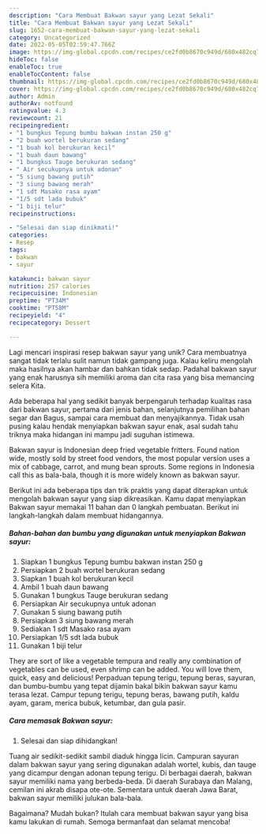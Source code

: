 ```yaml
---
description: "Cara Membuat Bakwan sayur yang Lezat Sekali"
title: "Cara Membuat Bakwan sayur yang Lezat Sekali"
slug: 1652-cara-membuat-bakwan-sayur-yang-lezat-sekali
category: Uncategorized
date: 2022-05-05T02:59:47.766Z
image: https://img-global.cpcdn.com/recipes/ce2fd0b8670c949d/680x482cq70/bakwan-sayur-foto-resep-utama.jpg
hideToc: false
enableToc: true
enableTocContent: false
thumbnail: https://img-global.cpcdn.com/recipes/ce2fd0b8670c949d/680x482cq70/bakwan-sayur-foto-resep-utama.jpg
cover: https://img-global.cpcdn.com/recipes/ce2fd0b8670c949d/680x482cq70/bakwan-sayur-foto-resep-utama.jpg
author: Admin
authorAv: notfound
ratingvalue: 4.3
reviewcount: 21
recipeingredient:
- "1 bungkus Tepung bumbu bakwan instan 250 g"
- "2 buah wortel berukuran sedang"
- "1 buah kol berukuran kecil"
- "1 buah daun bawang"
- "1 bungkus Tauge berukuran sedang"
- " Air secukupnya untuk adonan"
- "5 siung bawang putih"
- "3 siung bawang merah"
- "1 sdt Masako rasa ayam"
- "1/5 sdt lada bubuk"
- "1 biji telur"
recipeinstructions:

- "Selesai dan siap dinikmati!"
categories:
- Resep
tags:
- bakwan
- sayur

katakunci: bakwan sayur 
nutrition: 257 calories
recipecuisine: Indonesian
preptime: "PT34M"
cooktime: "PT58M"
recipeyield: "4"
recipecategory: Dessert

---
```





Lagi mencari inspirasi resep bakwan sayur yang unik? Cara membuatnya sangat tidak terlalu sulit namun tidak gampang juga. Kalau keliru mengolah maka hasilnya akan hambar dan bahkan tidak sedap. Padahal bakwan sayur yang enak harusnya sih memiliki aroma dan cita rasa yang bisa memancing selera Kita.





Ada beberapa hal yang sedikit banyak berpengaruh terhadap kualitas rasa dari bakwan sayur, pertama dari jenis bahan, selanjutnya pemilihan bahan segar dan Bagus, sampai cara membuat dan menyajikannya. Tidak usah pusing kalau hendak menyiapkan bakwan sayur enak,      asal sudah tahu triknya maka hidangan ini mampu jadi suguhan istimewa.














Bakwan sayur is Indonesian deep fried vegetable fritters. Found nation wide, mostly sold by street food vendors, the most popular version uses a mix of cabbage, carrot, and mung bean sprouts. Some regions in Indonesia call this as bala-bala, though it is more widely known as bakwan sayur.






Berikut ini ada beberapa tips dan trik praktis yang dapat diterapkan untuk mengolah bakwan sayur yang siap dikreasikan. Kamu dapat menyiapkan Bakwan sayur memakai 11 bahan dan 0 langkah pembuatan. Berikut ini langkah-langkah dalam membuat hidangannya.

<!--inarticleads1-->

##### Bahan-bahan dan bumbu yang digunakan untuk menyiapkan Bakwan sayur:

1. Siapkan 1 bungkus Tepung bumbu bakwan instan 250 g
1. Persiapkan 2 buah wortel berukuran sedang
1. Siapkan 1 buah kol berukuran kecil
1. Ambil 1 buah daun bawang
1. Gunakan 1 bungkus Tauge berukuran sedang
1. Persiapkan  Air secukupnya untuk adonan
1. Gunakan 5 siung bawang putih
1. Persiapkan 3 siung bawang merah
1. Sediakan 1 sdt Masako rasa ayam
1. Persiapkan 1/5 sdt lada bubuk
1. Gunakan 1 biji telur


They are sort of like a vegetable tempura and really any combination of vegetables can be used, even shrimp can be added. You will love them, quick, easy and delicious! Perpaduan tepung terigu, tepung beras, sayuran, dan bumbu-bumbu yang tepat dijamin bakal bikin bakwan sayur kamu terasa lezat. Campur tepung terigu, tepung beras, bawang putih, kaldu ayam, garam, merica bubuk, ketumbar, dan gula pasir. 

<!--inarticleads2-->

##### Cara memasak Bakwan sayur:


1. Selesai dan siap dihidangkan!

Tuang air sedikit-sedikit sambil diaduk hingga licin. Campuran sayuran dalam bakwan sayur yang sering digunakan adalah wortel, kubis, dan tauge yang dicampur dengan adonan tepung terigu. Di berbagai daerah, bakwan sayur memiliki nama yang berbeda-beda. Di daerah Surabaya dan Malang, cemilan ini akrab disapa ote-ote. Sementara untuk daerah Jawa Barat, bakwan sayur memiliki julukan bala-bala. 

Bagaimana? Mudah bukan? Itulah cara membuat bakwan sayur yang bisa kamu lakukan di rumah. Semoga bermanfaat dan selamat mencoba!
